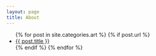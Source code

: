 ```yaml
---
layout: page
title: About
---
```



<ul>
  {% for post in site.categories.art %}
    {% if post.url %}
        <li><a href="{{ post.url }}">{{ post.title }}</a></li>
    {% endif %}
  {% endfor %}
</ul>

